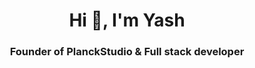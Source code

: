 <h1 align="center">Hi 👋, I'm Yash</h1>
<h3 align="center">Founder of PlanckStudio & Full stack developer</h3>
